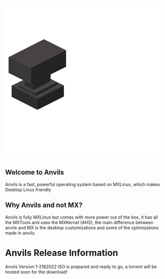 ![Anvils](https://github.com/iamshivayep/AnvilsProject/blob/gh-pages/LOGO.png)

## Welcome to Anvils
Anvils is a fast, powerful operating system based on MXLinux, which makes Desktop Linux friendly 

## Why Anvils and not MX?
Anvils is fully MXLinux but comes with more power out of the box, it has all the MXTools and uses the MXKernel (AHS), the main difference between anvils and MX is the desktop customizations and some of the optimizations made in anvils.

# Anvils Release Information
Anvils Version 1-2182022 ISO is prepared and ready to go, a torrent will be hosted soon for the download!
